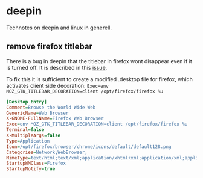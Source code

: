# deepin 

Technotes on deepin and linux in generell.

## remove firefox titlebar

There is a bug in deepin that the titlebar in firefox wont disappear even if it is turned off. It is described in this [issue](https://github.com/linuxdeepin/developer-center/issues/1460).

To fix this it is sufficient to create a modified .desktop file for firefox, which activates client side decoration: ``Exec=env MOZ_GTK_TITLEBAR_DECORATION=client /opt/firefox/firefox %u``

```ini
[Desktop Entry]
Comment=Browse the World Wide Web
GenericName=Web Browser
X-GNOME-FullName=Firefox Web Browser
Exec=env MOZ_GTK_TITLEBAR_DECORATION=client /opt/firefox/firefox %u
Terminal=false
X-MultipleArgs=false
Type=Application
Icon=/opt/firefox/browser/chrome/icons/default/default128.png
Categories=Network;WebBrowser;
MimeType=text/html;text/xml;application/xhtml+xml;application/xml;application/vnd.mozilla.xul+xml;application/rss+xml;application/rdf+xml;image/gif;image/jpeg;image/png;x-scheme-handler/http;x-scheme-handler/https;
StartupWMClass=Firefox
StartupNotify=true
```


